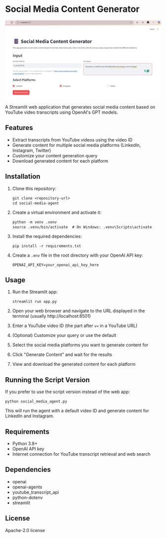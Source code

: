 # Social Media Content Generator
![s2](./SocialMediaGenerator.jpg)

A Streamlit web application that generates social media content based on YouTube video transcripts using OpenAI's GPT models.

## Features

- Extract transcripts from YouTube videos using the video ID
- Generate content for multiple social media platforms (LinkedIn, Instagram, Twitter)
- Customize your content generation query
- Download generated content for each platform

## Installation

1. Clone this repository:
   ```
   git clone <repository-url>
   cd social-media-agent
   ```

2. Create a virtual environment and activate it:
   ```
   python -m venv .venv
   source .venv/bin/activate  # On Windows: .venv\Scripts\activate
   ```

3. Install the required dependencies:
   ```
   pip install -r requirements.txt
   ```

4. Create a `.env` file in the root directory with your OpenAI API key:
   ```
   OPENAI_API_KEY=your_openai_api_key_here
   ```

## Usage

1. Run the Streamlit app:
   ```
   streamlit run app.py
   ```

2. Open your web browser and navigate to the URL displayed in the terminal (usually http://localhost:8501)

3. Enter a YouTube video ID (the part after `v=` in a YouTube URL)

4. (Optional) Customize your query or use the default

5. Select the social media platforms you want to generate content for

6. Click "Generate Content" and wait for the results

7. View and download the generated content for each platform

## Running the Script Version

If you prefer to use the script version instead of the web app:

```
python social_media_agent.py
```

This will run the agent with a default video ID and generate content for LinkedIn and Instagram.

## Requirements

- Python 3.8+
- OpenAI API key
- Internet connection for YouTube transcript retrieval and web search

## Dependencies

- openai
- openai-agents
- youtube_transcript_api
- python-dotenv
- streamlit

## License 

Apache-2.0 license
